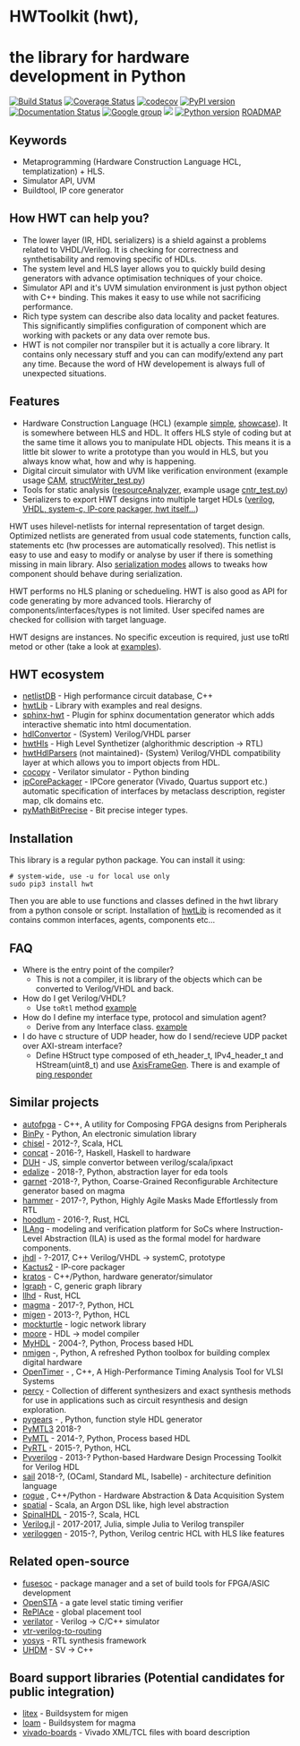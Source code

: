# HWToolkit (hwt),
# the library for hardware development in Python
[![Build Status](https://travis-ci.org/Nic30/hwt.svg?branch=master)](https://travis-ci.org/Nic30/hwt)
[![Coverage Status](https://coveralls.io/repos/github/Nic30/hwt/badge.svg?branch=master)](https://coveralls.io/github/Nic30/hwt?branch=master)
[![codecov](https://codecov.io/gh/Nic30/hwt/branch/master/graph/badge.svg)](https://codecov.io/gh/Nic30/hwt)
[![PyPI version](https://badge.fury.io/py/hwt.svg)](http://badge.fury.io/py/hwt)
[![Documentation Status](https://readthedocs.org/projects/hwtoolkit/badge/?version=latest)](http://hwtoolkit.readthedocs.io/en/latest/?badge=latest)
[![Google group](https://img.shields.io/badge/google%20group-online-green.svg)](https://groups.google.com/forum/#!forum/hwt-community)
[![](https://img.shields.io/github/license/Nic30/hwt.svg)](https://github.com/Nic30/hwt)
[![Python version](https://img.shields.io/pypi/pyversions/hwt.svg)](https://img.shields.io/pypi/pyversions/hwt.svg)
[ROADMAP](https://drive.google.com/file/d/1zyegLIf7VaBRyb-ED5vgOMmHzW4SRZLp/view?usp=sharing)

## Keywords

* Metaprogramming (Hardware Construction Language HCL, templatization) + HLS.
* Simulator API, UVM
* Buildtool, IP core generator

## How HWT can help you?

* The lower layer (IR, HDL serializers) is a shield against a problems related to VHDL/Verilog. It is checking for correctness and synthetisability and removing specific of HDLs.
* The system level and HLS layer allows you to quickly build desing generators with advance optimisation techniques of your choice. 
* Simulator API and it's UVM simulation environment is just python object with C++ binding. This makes it easy to use while not sacrificing performance.
* Rich type system can describe also data locality and packet features. This significantly simplifies configuration of component which are working with packets or any data over remote bus.
* HWT is not compiler nor transpiler but it is actually a core library. It contains only necessary stuff and you can can modify/extend any part any time.
  Because the word of HW developement is always full of unexpected situations. 


## Features

* Hardware Construction Language (HCL) (example [simple](https://github.com/Nic30/hwtLib/blob/master/hwtLib/examples/simple.py), [showcase](https://github.com/Nic30/hwtLib/blob/master/hwtLib/examples/showcase0.py)). It is somewhere between HLS and HDL. It offers HLS style of coding but at the same time it allows you to manipulate HDL objects. This means it is a little bit slower to write a prototype than you would in HLS, but you always know what, how and why is happening.
* Digital circuit simulator with UVM like verification environment (example usage [CAM](https://github.com/Nic30/hwtLib/blob/master/hwtLib/mem/cam_test.py), [structWriter_test.py](https://github.com/Nic30/hwtLib/blob/master/hwtLib/structManipulators/structWriter_test.py))
* Tools for static analysis ([resourceAnalyzer](https://github.com/Nic30/hwt/blob/master/hwt/serializer/resourceAnalyzer/analyzer.py), example usage [cntr_test.py](https://github.com/Nic30/hwtLib/blob/master/hwtLib/examples/arithmetic/cntr_test.py))
* Serializers to export HWT designs into multiple target HDLs ([verilog, VHDL, system-c, IP-core packager, hwt itself...](https://github.com/Nic30/hwt/tree/master/hwt/serializer))

HWT uses hilevel-netlists for internal representation of target design. Optimized netlists are generated from usual code statements, function calls, statements etc (hw processes are automatically resolved). This netlist is easy to use and easy to modify or analyse by user if there is something missing in main library.
Also [serialization modes](https://github.com/Nic30/hwt/blob/master/hwt/serializer/mode.py) allows to tweaks how component should behave during serialization.

HWT performs no HLS planing or schedueling. HWT is also good as API for code generating by more advanced tools. Hierarchy of components/interfaces/types is not limited. User specifed names are checked for collision with target language.

HWT designs are instances. No specific exceution is required, just use toRtl metod or other (take a look at [examples](https://github.com/Nic30/hwtLib/blob/master/hwtLib/)).


## HWT ecosystem

* [netlistDB](https://github.com/HardwareIR/netlistDB) - High performance circuit database, C++
* [hwtLib](https://github.com/Nic30/hwtLib) - Library with examples and real designs.
* [sphinx-hwt](https://github.com/Nic30/sphinx-hwt) - Plugin for sphinx documentation generator which adds interactive shematic into html documentation.
* [hdlConvertor](https://github.com/Nic30/hdlConvertor) - (System) Verilog/VHDL parser
* [hwtHls](https://github.com/Nic30/hwtHls) - High Level Synthetizer (alghorithmic description -> RTL)
* [hwtHdlParsers](https://github.com/Nic30/hwtHdlParsers) (not maintained)- (System) Verilog/VHDL compatibility layer at which allows you to import objects from HDL.
* [cocopy](https://github.com/potentialventures/cocotb) - Verilator simulator - Python binding
* [ipCorePackager](https://github.com/Nic30/ipCorePackager) - IPCore generator (Vivado, Quartus support etc.) automatic specification of interfaces by metaclass description, register map, clk domains etc.
* [pyMathBitPrecise](https://github.com/Nic30/pyMathBitPrecise) - Bit precise integer types.

## Installation

This library is a regular python package. You can install it using:
```
# system-wide, use -u for local use only
sudo pip3 install hwt
```

Then you are able to use functions and classes defined in the hwt library from a python console or script.
Installation of [hwtLib](https://github.com/Nic30/hwtLib) is recomended as it contains common interfaces, agents, components etc...

## FAQ

* Where is the entry point of the compiler?
  * This is not a compiler, it is library of the objects which can be converted to Verilog/VHDL and back.
* How do I get Verilog/VHDL?
  * Use `toRtl` method [example](https://github.com/Nic30/hwtLib/blob/master/hwtLib/examples/simple.py)
* How do I define my interface type, protocol and simulation agent?
  * Derive from any Interface class. [example](https://github.com/Nic30/hwt/blob/master/hwt/interfaces/std.py#L107) 
* I do have c structure of UDP header, how do I send/recieve UDP packet over AXI-stream interface?
  * Define HStruct type composed of eth_header_t, IPv4_header_t and HStream(uint8_t) and use [AxisFrameGen](https://github.com/Nic30/hwtLib/blob/master/hwtLib/amba/axis_comp/frameGen.py). There is and example of [ping responder](https://github.com/Nic30/hwtLib/blob/master/hwtLib/examples/builders/pingResponder.py)


## Similar projects

* [autofpga](https://github.com/ZipCPU/autofpga) - C++, A utility for Composing FPGA designs from Peripherals
* [BinPy](https://github.com/BinPy/BinPy) - Python, An electronic simulation library
* [chisel](https://chisel.eecs.berkeley.edu/) - 2012-?, Scala, HCL
* [concat](https://github.com/conal/concat) - 2016-?, Haskell, Haskell to hardware
* [DUH](https://github.com/sifive/duh) - JS, simple convertor between verilog/scala/ipxact
* [edalize](https://github.com/olofk/edalize) - 2018-?, Python, abstraction layer for eda tools
* [garnet](https://github.com/StanfordAHA/garnet) -2018-?, Python, Coarse-Grained Reconfigurable Architecture generator based on magma
* [hammer](https://github.com/ucb-bar/hammer) - 2017-?, Python, Highly Agile Masks Made Effortlessly from RTL
* [hoodlum](https://github.com/tcr/hoodlum) - 2016-?, Rust, HCL
* [ILAng](https://github.com/Bo-Yuan-Huang/ILAng) - modeling and verification platform for SoCs where Instruction-Level Abstraction (ILA) is used as the formal model for hardware components.
* [jhdl](https://github.com/larsjoost/jhdl) - ?-2017, C++ Verilog/VHDL -> systemC, prototype
* [Kactus2](http://funbase.cs.tut.fi) - IP-core packager
* [kratos](https://github.com/Kuree/kratos) - C++/Python, hardware generator/simulator
* [lgraph](https://github.com/masc-ucsc/lgraph) - C, generic graph library
* [llhd](https://github.com/fabianschuiki/llhd) - Rust, HCL
* [magma](https://github.com/phanrahan/magma/) - 2017-?, Python, HCL
* [migen](https://github.com/m-labs/migen) - 2013-?, Python, HCL
* [mockturtle](https://github.com/lsils/mockturtle) - logic network library
* [moore](https://github.com/fabianschuiki/moore) - HDL -> model compiler
* [MyHDL](https://github.com/myhdl/myhdl) - 2004-?, Python, Process based HDL
* [nmigen](https://github.com/m-labs/nmigen) -, Python, A refreshed Python toolbox for building complex digital hardware
* [OpenTimer](https://github.com/OpenTimer/OpenTimer) - , C++,  A High-Performance Timing Analysis Tool for VLSI Systems
* [percy](https://github.com/whaaswijk/percy) - Collection of different synthesizers and exact synthesis methods for use in applications such as circuit resynthesis and design exploration.
* [pygears](https://github.com/bogdanvuk/pygears) - , Python, function style HDL generator
* [PyMTL3](https://github.com/cornell-brg/pymtl3) 2018-?
* [PyMTL](https://github.com/cornell-brg/pymtl) - 2014-?, Python, Process based HDL
* [PyRTL](https://github.com/UCSBarchlab/PyRTL) - 2015-?, Python, HCL
* [Pyverilog](https://github.com/PyHDI/Pyverilog) - 2013-? Python-based Hardware Design Processing Toolkit for Verilog HDL
* [sail](https://github.com/rems-project/sail) 2018-?, (OCaml, Standard ML, Isabelle) - architecture definition language
* [rogue](https://github.com/slaclab/rogue) , C++/Python - Hardware Abstraction & Data Acquisition System
* [spatial](https://github.com/stanford-ppl/spatial) - Scala, an Argon DSL like, high level abstraction
* [SpinalHDL](https://github.com/SpinalHDL/SpinalHDL) - 2015-?, Scala, HCL
* [Verilog.jl](https://github.com/interplanetary-robot/Verilog.jl) - 2017-2017, Julia, simple Julia to Verilog transpiler
* [veriloggen](https://github.com/PyHDI/veriloggen) - 2015-?, Python, Verilog centric HCL with HLS like features


## Related open-source

* [fusesoc](https://github.com/olofk/fusesoc) - package manager and a set of build tools for FPGA/ASIC development
* [OpenSTA](https://github.com/abk-openroad/OpenSTA) - a gate level static timing verifier
* [RePlAce](https://github.com/abk-openroad/RePlAce) - global placement tool
* [verilator](https://www.veripool.org/wiki/verilator) - Verilog -> C/C++ simulator
* [vtr-verilog-to-routing](https://github.com/verilog-to-routing/vtr-verilog-to-routing)
* [yosys](https://github.com/YosysHQ/yosys) - RTL synthesis framework
* [UHDM](https://github.com/alainmarcel/UHDM) - SV -> C++


## Board support libraries (Potential candidates for public integration)

* [litex](https://github.com/enjoy-digital/litex) - Buildsystem for migen
* [loam](https://github.com/phanrahan/loam) - Buildsystem for magma
* [vivado-boards](https://github.com/Digilent/vivado-boards) - Vivado XML/TCL files with board description 
